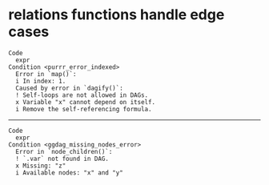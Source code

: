 # relations functions handle edge cases

    Code
      expr
    Condition <purrr_error_indexed>
      Error in `map()`:
      i In index: 1.
      Caused by error in `dagify()`:
      ! Self-loops are not allowed in DAGs.
      x Variable "x" cannot depend on itself.
      i Remove the self-referencing formula.

---

    Code
      expr
    Condition <ggdag_missing_nodes_error>
      Error in `node_children()`:
      ! `.var` not found in DAG.
      x Missing: "z"
      i Available nodes: "x" and "y"

